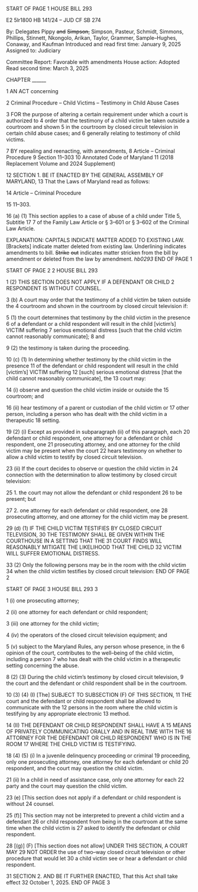 START OF PAGE 1
HOUSE BILL 293

E2 5lr1800
HB 141/24 – JUD CF SB 274

By: Delegates Pippy ~~and~~ ~~Simpson,~~ Simpson, Pasteur, Schmidt, Simmons, Phillips,
Stinnett, Nkongolo, Arikan, Taylor, Grammer, Sample–Hughes, Conaway,
and Kaufman
Introduced and read first time: January 9, 2025
Assigned to: Judiciary

Committee Report: Favorable with amendments
House action: Adopted
Read second time: March 3, 2025

CHAPTER ______

1 AN ACT concerning

2 Criminal Procedure – Child Victims – Testimony in Child Abuse Cases

3 FOR the purpose of altering a certain requirement under which a court is authorized to
4 order that the testimony of a child victim be taken outside a courtroom and shown
5 in the courtroom by closed circuit television in certain child abuse cases; and
6 generally relating to testimony of child victims.

7 BY repealing and reenacting, with amendments,
8 Article – Criminal Procedure
9 Section 11–303
10 Annotated Code of Maryland
11 (2018 Replacement Volume and 2024 Supplement)

12 SECTION 1. BE IT ENACTED BY THE GENERAL ASSEMBLY OF MARYLAND,
13 That the Laws of Maryland read as follows:

14 Article – Criminal Procedure

15 11–303.

16 (a) (1) This section applies to a case of abuse of a child under Title 5, Subtitle
17 7 of the Family Law Article or § 3–601 or § 3–602 of the Criminal Law Article.

EXPLANATION: CAPITALS INDICATE MATTER ADDED TO EXISTING LAW.
[Brackets] indicate matter deleted from existing law.
Underlining indicates amendments to bill.
~~Strike~~ ~~out~~ indicates matter stricken from the bill by amendment or deleted from the law by
amendment. *hb0293*
END OF PAGE 1

START OF PAGE 2
2 HOUSE BILL 293

1 (2) THIS SECTION DOES NOT APPLY IF A DEFENDANT OR CHILD
2 RESPONDENT IS WITHOUT COUNSEL.

3 (b) A court may order that the testimony of a child victim be taken outside the
4 courtroom and shown in the courtroom by closed circuit television if:

5 (1) the court determines that testimony by the child victim in the presence
6 of a defendant or a child respondent will result in the child [victim’s] VICTIM suffering
7 serious emotional distress [such that the child victim cannot reasonably communicate];
8 and

9 (2) the testimony is taken during the proceeding.

10 (c) (1) In determining whether testimony by the child victim in the presence
11 of the defendant or child respondent will result in the child [victim’s] VICTIM suffering
12 [such] serious emotional distress [that the child cannot reasonably communicate], the
13 court may:

14 (i) observe and question the child victim inside or outside the
15 courtroom; and

16 (ii) hear testimony of a parent or custodian of the child victim or
17 other person, including a person who has dealt with the child victim in a therapeutic
18 setting.

19 (2) (i) Except as provided in subparagraph (ii) of this paragraph, each
20 defendant or child respondent, one attorney for a defendant or child respondent, one
21 prosecuting attorney, and one attorney for the child victim may be present when the court
22 hears testimony on whether to allow a child victim to testify by closed circuit television.

23 (ii) If the court decides to observe or question the child victim in
24 connection with the determination to allow testimony by closed circuit television:

25 1. the court may not allow the defendant or child respondent
26 to be present; but

27 2. one attorney for each defendant or child respondent, one
28 prosecuting attorney, and one attorney for the child victim may be present.

29 (d) (1) IF THE CHILD VICTIM TESTIFIES BY CLOSED CIRCUIT TELEVISION,
30 THE TESTIMONY SHALL BE GIVEN WITHIN THE COURTHOUSE IN A SETTING THAT THE
31 COURT FINDS WILL REASONABLY MITIGATE THE LIKELIHOOD THAT THE CHILD
32 VICTIM WILL SUFFER EMOTIONAL DISTRESS.

33 (2) Only the following persons may be in the room with the child victim
34 when the child victim testifies by closed circuit television:
END OF PAGE 2

START OF PAGE 3
HOUSE BILL 293 3

1 (i) one prosecuting attorney;

2 (ii) one attorney for each defendant or child respondent;

3 (iii) one attorney for the child victim;

4 (iv) the operators of the closed circuit television equipment; and

5 (v) subject to the Maryland Rules, any person whose presence, in the
6 opinion of the court, contributes to the well–being of the child victim, including a person
7 who has dealt with the child victim in a therapeutic setting concerning the abuse.

8 (2) (3) During the child victim’s testimony by closed circuit television,
9 the court and the defendant or child respondent shall be in the courtroom.

10 (3) (4) (I) [The] SUBJECT TO SUBSECTION (F) OF THIS SECTION,
11 THE court and the defendant or child respondent shall be allowed to communicate with the
12 persons in the room where the child victim is testifying by any appropriate electronic
13 method.

14 (II) THE DEFENDANT OR CHILD RESPONDENT SHALL HAVE A
15 MEANS OF PRIVATELY COMMUNICATING ORALLY AND IN REAL TIME WITH THE
16 ATTORNEY FOR THE DEFENDANT OR CHILD RESPONDENT WHO IS IN THE ROOM
17 WHERE THE CHILD VICTIM IS TESTIFYING.

18 (4) (5) (i) In a juvenile delinquency proceeding or criminal
19 proceeding, only one prosecuting attorney, one attorney for each defendant or child
20 respondent, and the court may question the child victim.

21 (ii) In a child in need of assistance case, only one attorney for each
22 party and the court may question the child victim.

23 (e) [This section does not apply if a defendant or child respondent is without
24 counsel.

25 (f)] This section may not be interpreted to prevent a child victim and a defendant
26 or child respondent from being in the courtroom at the same time when the child victim is
27 asked to identify the defendant or child respondent.

28 [(g)] (F) [This section does not allow] UNDER THIS SECTION, A COURT MAY
29 NOT ORDER the use of two–way closed circuit television or other procedure that would let
30 a child victim see or hear a defendant or child respondent.

31 SECTION 2. AND BE IT FURTHER ENACTED, That this Act shall take effect
32 October 1, 2025.
END OF PAGE 3
